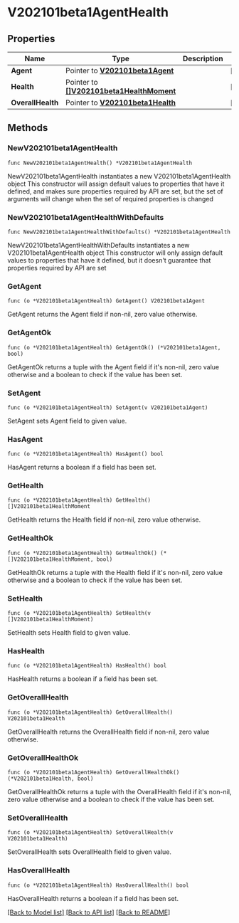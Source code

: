 # V202101beta1AgentHealth

## Properties

Name | Type | Description | Notes
------------ | ------------- | ------------- | -------------
**Agent** | Pointer to [**V202101beta1Agent**](V202101beta1Agent.md) |  | [optional] 
**Health** | Pointer to [**[]V202101beta1HealthMoment**](V202101beta1HealthMoment.md) |  | [optional] 
**OverallHealth** | Pointer to [**V202101beta1Health**](V202101beta1Health.md) |  | [optional] 

## Methods

### NewV202101beta1AgentHealth

`func NewV202101beta1AgentHealth() *V202101beta1AgentHealth`

NewV202101beta1AgentHealth instantiates a new V202101beta1AgentHealth object
This constructor will assign default values to properties that have it defined,
and makes sure properties required by API are set, but the set of arguments
will change when the set of required properties is changed

### NewV202101beta1AgentHealthWithDefaults

`func NewV202101beta1AgentHealthWithDefaults() *V202101beta1AgentHealth`

NewV202101beta1AgentHealthWithDefaults instantiates a new V202101beta1AgentHealth object
This constructor will only assign default values to properties that have it defined,
but it doesn't guarantee that properties required by API are set

### GetAgent

`func (o *V202101beta1AgentHealth) GetAgent() V202101beta1Agent`

GetAgent returns the Agent field if non-nil, zero value otherwise.

### GetAgentOk

`func (o *V202101beta1AgentHealth) GetAgentOk() (*V202101beta1Agent, bool)`

GetAgentOk returns a tuple with the Agent field if it's non-nil, zero value otherwise
and a boolean to check if the value has been set.

### SetAgent

`func (o *V202101beta1AgentHealth) SetAgent(v V202101beta1Agent)`

SetAgent sets Agent field to given value.

### HasAgent

`func (o *V202101beta1AgentHealth) HasAgent() bool`

HasAgent returns a boolean if a field has been set.

### GetHealth

`func (o *V202101beta1AgentHealth) GetHealth() []V202101beta1HealthMoment`

GetHealth returns the Health field if non-nil, zero value otherwise.

### GetHealthOk

`func (o *V202101beta1AgentHealth) GetHealthOk() (*[]V202101beta1HealthMoment, bool)`

GetHealthOk returns a tuple with the Health field if it's non-nil, zero value otherwise
and a boolean to check if the value has been set.

### SetHealth

`func (o *V202101beta1AgentHealth) SetHealth(v []V202101beta1HealthMoment)`

SetHealth sets Health field to given value.

### HasHealth

`func (o *V202101beta1AgentHealth) HasHealth() bool`

HasHealth returns a boolean if a field has been set.

### GetOverallHealth

`func (o *V202101beta1AgentHealth) GetOverallHealth() V202101beta1Health`

GetOverallHealth returns the OverallHealth field if non-nil, zero value otherwise.

### GetOverallHealthOk

`func (o *V202101beta1AgentHealth) GetOverallHealthOk() (*V202101beta1Health, bool)`

GetOverallHealthOk returns a tuple with the OverallHealth field if it's non-nil, zero value otherwise
and a boolean to check if the value has been set.

### SetOverallHealth

`func (o *V202101beta1AgentHealth) SetOverallHealth(v V202101beta1Health)`

SetOverallHealth sets OverallHealth field to given value.

### HasOverallHealth

`func (o *V202101beta1AgentHealth) HasOverallHealth() bool`

HasOverallHealth returns a boolean if a field has been set.


[[Back to Model list]](../README.md#documentation-for-models) [[Back to API list]](../README.md#documentation-for-api-endpoints) [[Back to README]](../README.md)


